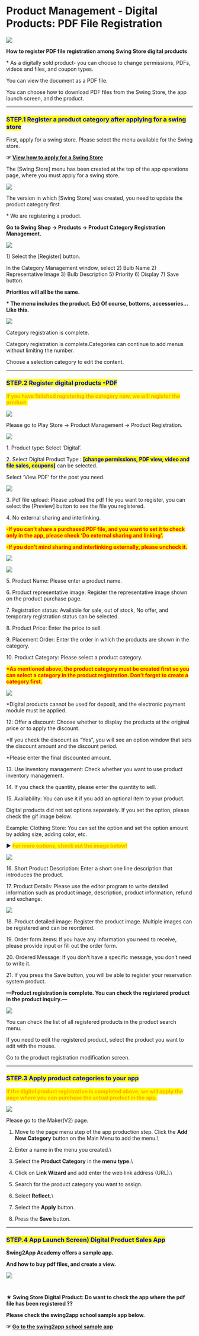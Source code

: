 # Product Management - Digital Products: PDF File Registration



![](https://support.swing2app.com/wp-content/uploads/2018/11/shop13.png)

**How to register PDF file registration among Swing Store digital products**

\* As a digitally sold product- you can choose to change permissions, PDFs, videos and files, and coupon types.

You can view the document as a PDF file.&#x20;

You can choose how to download PDF files from the Swing Store, the app launch screen, and the product.

***

### <mark style="color:blue;">**STEP.1 Register a product category after applying for a swing store**</mark>

First, apply for a swing store. Please select the menu available for the Swing store.

**☞** [**View how to apply for a Swing Store**](../aff-program/apply.md)&#x20;

The \[Swing Store] menu has been created at the top of the app operations page, where you must apply for a swing store.

![](https://support.swing2app.com/wp-content/uploads/2018/11/jdndk@3x-1.png)

The version in which \[Swing Store] was created, you need to update the product category first.

\* We are registering a product.

**Go to Swing Shop → Products → Product ​​Category Registration Management.**



![](https://support.swing2app.com/wp-content/uploads/2018/11/digi5.png)

1\) Select the \[Register] button.

In the Category Management window, select 2) Bulb Name 2) Representative Image 3) Bulb Description 5) Priority 6) Display 7) Save button.

**Priorities will all be the same.**

**\* The menu includes the product. Ex) Of course, bottoms, accessories… Like this.**



![](https://support.swing2app.com/wp-content/uploads/2018/11/digi6.png)

Category registration is complete.

Category registration is complete.Categories can continue to add menus without limiting the number.

Choose a selection category to edit the content.

***

### <mark style="color:blue;">**STEP.2 Register digital products -PDF**</mark>

<mark style="color:orange;">**If you have finished registering the category now, we will register the product.**</mark>

![](https://support.swing2app.com/wp-content/uploads/2018/10/prodreg.png)

Please go to Play Store → Product Management → Product Registration.



![](https://support.swing2app.com/wp-content/uploads/2018/11/pdf1.png)

1\. Product type: Select ‘Digital’.

2\. Select Digital Product Type : <mark style="color:blue;">**\[change permissions, PDF view, video and file sales, coupons]**</mark> can be selected.

Select ‘View PDF’ for the post you need.

![](https://support.swing2app.com/wp-content/uploads/2018/11/pdf4.png)

3\. Pdf file upload: Please upload the pdf file you want to register, you can select the \[Preview] button to see the file you registered.

4\. No external sharing and interlinking.

<mark style="color:red;">**-If you can’t share a purchased PDF file, and you want to set it to check only in the app, please check ‘Do external sharing and linking’.**</mark>

<mark style="color:red;">**-If you don’t mind sharing and interlinking externally, please uncheck it.**</mark>

![](https://support.swing2app.com/wp-content/uploads/2018/11/Group-1778@3x.png)

![](https://support.swing2app.com/wp-content/uploads/2018/11/Group-1777@3x.png)

5\. Product Name: Please enter a product name.

6\. Product representative image: Register the representative image shown on the product purchase page.

7\. Registration status: Available for sale, out of stock, No offer, and temporary registration status can be selected.

8\. Product Price: Enter the price to sell.

9\. Placement Order: Enter the order in which the products are shown in the category.

10\. Product Category: Please select a product category.

<mark style="color:red;">**\*As mentioned above, the product category must be created first so you can select a category in the product registration. Don’t forget to create a category first.**</mark>



![](https://support.swing2app.com/wp-content/uploads/2018/11/pdf2.png)



\*Digital products cannot be used for deposit, and the electronic payment module must be applied.

12: Offer a discount: Choose whether to display the products at the original price or to apply the discount.

\*If you check the discount as “Yes”, you will see an option window that sets the discount amount and the discount period.

\*Please enter the final discounted amount.

13\. Use inventory management: Check whether you want to use product inventory management.

14\. If you check the quantity, please enter the quantity to sell.

15\. Availability: You can use it if you add an optional item to your product.

Digital products did not set options separately. If you set the option, please check the gif image below.

Example: Clothing Store: You can set the option and set the option amount by adding size, adding color, etc.

▶ <mark style="color:orange;">**For more options, check out the image below!**</mark>

![](https://support.swing2app.com/wp-content/uploads/2018/10/ezgif.com-gif-maker-2.gif)

16\. Short Product Description: Enter a short one line description that introduces the product.

17\. Product Details: Please use the editor program to write detailed information such as product image, description, product information, refund and exchange.

![](https://support.swing2app.com/wp-content/uploads/2018/11/pdf3.png)

18\. Product detailed image: Register the product image. Multiple images can be registered and can be reordered.

19\. Order form items: If you have any information you need to receive, please provide input or fill out the order form.

20\. Ordered Message: If you don’t have a specific message, you don’t need to write it.

21\. If you press the Save button, you will be able to register your reservation system product.



**—Product registration is complete. You can check the registered product in the product inquiry.—**

![](https://support.swing2app.com/wp-content/uploads/2018/11/jdndk@3x.png)

You can check the list of all registered products in the product search menu.

If you need to edit the registered product, select the product you want to edit with the mouse.

Go to the product registration modification screen.

***

### <mark style="color:blue;">**STEP.3 Apply product categories to your app**</mark>

<mark style="color:orange;">**If the digital product registration is completed above, we will apply the page where you can purchase the actual product in the app.**</mark>

![](https://support.swing2app.com/wp-content/uploads/2018/11/stock@3x.png)

Please go to the Maker(V2) page.

1. Move to the page menu step of the app production step. Click the **Add New Category** button on the Main Menu to add the menu.\

2. Enter a name in the menu you created.\

3. Select the **Product Category** in the **menu type.**\

4. Click on **Link Wizard** and add enter the web link address (URL).\

5. Search for the product category you want to assign.
6. Select **Reflect.**\

7. Select the **Apply** button.
8. Press the **Save** button.

***

### <mark style="color:blue;">**STEP.4 App Launch Screen) Digital Product Sales App**</mark>

**Swing2App Academy offers a sample app.**

**And how to buy pdf files, and create a view.**

![](https://support.swing2app.com/wp-content/uploads/2018/11/Group-1769@3x.png)

<figure><img src="../../.gitbook/assets/Group-177h1@3x.png" alt=""><figcaption></figcaption></figure>

<figure><img src="../../.gitbook/assets/Group-1779m@3x.png" alt=""><figcaption></figcaption></figure>

**★ Swing Store Digital Product: Do want to check the app where the pdf file has been registered ??**

**Please check the swing2app school sample app below.**

**☞**  [**Go to the swing2app school sample app**](https://blog.naver.com/swing2app/220462318083)
